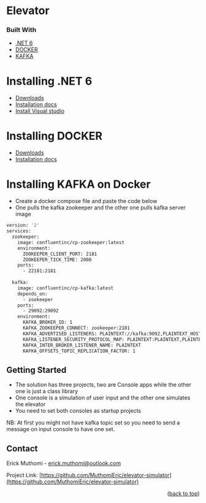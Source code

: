 # Elevator

### Built With

* [.NET 6](https://dotnet.microsoft.com/en-us/download/dotnet/6.0)
* [DOCKER](https://www.docker.com/products/docker-desktop)
* [KAFKA](https://kafka.apache.org/documentation/)

# Installing .NET 6

- [Downloads](https://dotnet.microsoft.com/download/dotnet/6.0)
- [Installation docs](https://docs.microsoft.com/dotnet/core/install/)
- [Install Visual studio](https://docs.microsoft.com/en-us/visualstudio/install/install-visual-studio?view=vs-2022)

# Installing DOCKER

- [Downloads](https://www.docker.com/products/docker-desktop/)
- [Installation docs](https://docs.docker.com/?_gl=1*nyfs7v*_ga*MjA3NTE4ODM2NC4xNjg4MTQ5MTg0*_ga_XJWPQMJYHQ*MTY4ODI1MzAwMS4yLjEuMTY4ODI1MzA1NS42LjAuMA..)

# Installing KAFKA on Docker
- Create a docker compose file and paste the code below
- One pulls the kafka zookeeper and the other one pulls kafka server image

```sh
version: '2'
services:
  zookeeper:
    image: confluentinc/cp-zookeeper:latest
    environment:
      ZOOKEEPER_CLIENT_PORT: 2181
      ZOOKEEPER_TICK_TIME: 2000
    ports:
      - 22181:2181
  
  kafka:
    image: confluentinc/cp-kafka:latest
    depends_on:
      - zookeeper
    ports:
      - 29092:29092
    environment:
      KAFKA_BROKER_ID: 1
      KAFKA_ZOOKEEPER_CONNECT: zookeeper:2181
      KAFKA_ADVERTISED_LISTENERS: PLAINTEXT://kafka:9092,PLAINTEXT_HOST://localhost:29092
      KAFKA_LISTENER_SECURITY_PROTOCOL_MAP: PLAINTEXT:PLAINTEXT,PLAINTEXT_HOST:PLAINTEXT
      KAFKA_INTER_BROKER_LISTENER_NAME: PLAINTEXT
      KAFKA_OFFSETS_TOPIC_REPLICATION_FACTOR: 1
```
## Getting Started
- The solution has three projects, two are Console apps while the other one is just a class library
- One console is a simulation of user input and the other one simulates the elevator
- You need to set both consoles as startup projects

NB:
At first you might not have kafka topic set so you need to send a message on input console to have one set.

## Contact

Erick Muthomi - erick.muthomi@outlook.com

Project Link: [https://github.com/MuthomiEric/elevator-simulator](https://github.com/MuthomiEric/elevator-simulator)

<p align="right">(<a href="#top">back to top</a>)</p>
